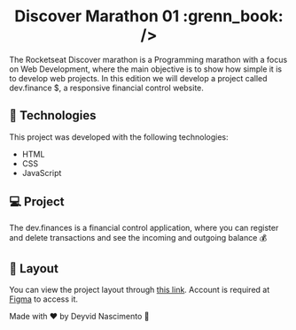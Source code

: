 <h1 align="center">
  Discover Marathon 01 :grenn_book: />
</h1>

The Rocketseat Discover marathon is a Programming marathon with a focus on Web Development, where the main objective is to show how simple it is to develop web projects. In this edition we will develop a project called dev.finance $, a responsive financial control website.

## 🚀 Technologies

This project was developed with the following technologies:

- HTML
- CSS
- JavaScript

## 💻 Project

The dev.finances is a financial control application, where you can register and delete transactions and see the incoming and outgoing balance 💰

## 🔖 Layout

You can view the project layout through [this link](https://www.figma.com/file/7Vu9DzUaCZIV4nibzkjgB4/dev.finance%24-Maratona-Discover). Account is required at [Figma](https://figma.com) to access it.

Made with ♥ by Deyvid Nascimento :wave:
